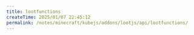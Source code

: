```yaml
---
title: lootfunctions
createTime: 2025/01/07 22:45:12
permalink: /notes/minecraft/kubejs/addons/lootjs/api/lootfunctions/
---
```

